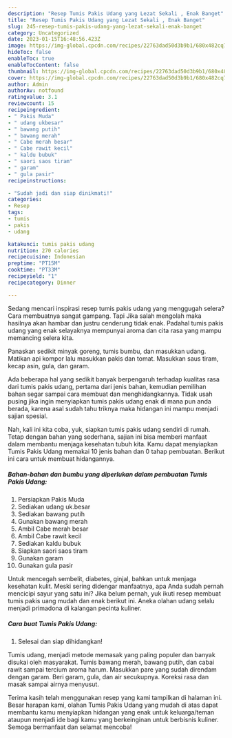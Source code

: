 ```yaml
---
description: "Resep Tumis Pakis Udang yang Lezat Sekali , Enak Banget"
title: "Resep Tumis Pakis Udang yang Lezat Sekali , Enak Banget"
slug: 245-resep-tumis-pakis-udang-yang-lezat-sekali-enak-banget
category: Uncategorized
date: 2023-01-15T16:48:56.423Z
image: https://img-global.cpcdn.com/recipes/22763dad50d3b9b1/680x482cq70/tumis-pakis-udang-foto-resep-utama.jpg
hideToc: false
enableToc: true
enableTocContent: false
thumbnail: https://img-global.cpcdn.com/recipes/22763dad50d3b9b1/680x482cq70/tumis-pakis-udang-foto-resep-utama.jpg
cover: https://img-global.cpcdn.com/recipes/22763dad50d3b9b1/680x482cq70/tumis-pakis-udang-foto-resep-utama.jpg
author: Admin
authorAv: notfound
ratingvalue: 3.1
reviewcount: 15
recipeingredient:
- " Pakis Muda"
- " udang ukbesar"
- " bawang putih"
- " bawang merah"
- " Cabe merah besar"
- " Cabe rawit kecil"
- " kaldu bubuk"
- " saori saos tiram"
- " garam"
- " gula pasir"
recipeinstructions:

- "Sudah jadi dan siap dinikmati!"
categories:
- Resep
tags:
- tumis
- pakis
- udang

katakunci: tumis pakis udang 
nutrition: 270 calories
recipecuisine: Indonesian
preptime: "PT15M"
cooktime: "PT33M"
recipeyield: "1"
recipecategory: Dinner

---
```



Sedang mencari inspirasi resep tumis pakis udang yang menggugah selera? Cara membuatnya sangat gampang. Tapi Jika salah mengolah maka hasilnya akan hambar dan justru cenderung tidak enak. Padahal tumis pakis udang yang enak selayaknya mempunyai aroma dan cita rasa yang mampu memancing selera kita.


Panaskan sedikit minyak goreng, tumis bumbu, dan masukkan udang. Matikan api kompor lalu masukkan pakis dan tomat. Masukkan saus tiram, kecap asin, gula, dan garam.

Ada beberapa hal yang sedikit banyak berpengaruh terhadap kualitas rasa dari tumis pakis udang, pertama dari jenis bahan, kemudian pemilihan bahan segar sampai cara membuat dan menghidangkannya. Tidak usah pusing jika ingin menyiapkan tumis pakis udang enak di mana pun anda berada, karena asal sudah tahu triknya maka hidangan ini mampu menjadi sajian spesial.


Nah, kali ini kita coba, yuk, siapkan tumis pakis udang sendiri di rumah. Tetap dengan bahan yang sederhana, sajian ini bisa memberi manfaat dalam membantu menjaga kesehatan tubuh kita. Kamu dapat menyiapkan Tumis Pakis Udang memakai 10 jenis bahan dan 0 tahap pembuatan. Berikut ini cara untuk membuat hidangannya.

<!--inarticleads1-->

##### Bahan-bahan dan bumbu yang diperlukan dalam pembuatan Tumis Pakis Udang:

1. Persiapkan  Pakis Muda
1. Sediakan  udang uk.besar
1. Sediakan  bawang putih
1. Gunakan  bawang merah
1. Ambil  Cabe merah besar
1. Ambil  Cabe rawit kecil
1. Sediakan  kaldu bubuk
1. Siapkan  saori saos tiram
1. Gunakan  garam
1. Gunakan  gula pasir


Untuk mencegah sembelit, diabetes, ginjal, bahkan untuk menjaga kesehatan kulit. Meski sering didengar manfaatnya, apa Anda sudah pernah mencicipi sayur yang satu ini? Jika belum pernah, yuk ikuti resep membuat tumis pakis uang mudah dan enak berikut ini. Aneka olahan udang selalu menjadi primadona di kalangan pecinta kuliner. 

<!--inarticleads2-->

##### Cara buat Tumis Pakis Udang:


1. Selesai dan siap dihidangkan!

Tumis udang, menjadi metode memasak yang paling populer dan banyak disukai oleh masyarakat. Tumis bawang merah, bawang putih, dan cabai rawit sampai tercium aroma harum. Masukkan pare yang sudah direndam dengan garam. Beri garam, gula, dan air secukupnya. Koreksi rasa dan masak sampai airnya menyusut. 

Terima kasih telah menggunakan resep yang kami tampilkan di halaman ini. Besar harapan kami, olahan Tumis Pakis Udang yang mudah di atas dapat membantu kamu menyiapkan hidangan yang enak untuk keluarga/teman ataupun menjadi ide bagi kamu yang berkeinginan untuk berbisnis kuliner. Semoga bermanfaat dan selamat mencoba!
